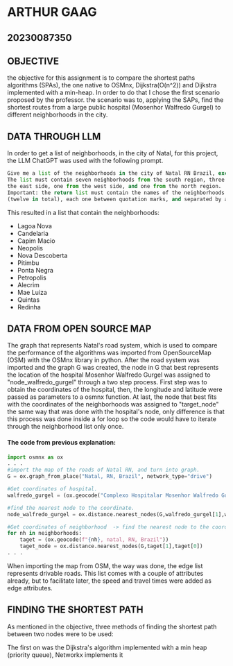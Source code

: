 # ARTHUR GAAG 
## 20230087350

## OBJECTIVE
the objective for this assignment is to compare the shortest paths algorithms (SPAs), the one native to OSMnx, Dijkstra(O(n^2)) and Dijkstra implemented with a min-heap.
In order to do that I chose the first scenario proposed by the professor. the scenario was to, applying the SAPs, find the shortest routes from a large public hospital (Mosenhor Walfredo Gurgel) to different neighborhoods in the city.

## DATA THROUGH LLM

In order to get a list of neighborhoods, in the city  of Natal, for this project, the LLM ChatGPT was used with the following prompt.
````python
Give me a list of the neighborhoods in the city of Natal RN Brazil, except Tirol. 
The list must contain seven neighborhoods from the south region, three from
the east side, one from the west side, and one from the north region.
Important: the return list must contain the names of the neighborhoods selected
(twelve in total), each one between quotation marks, and separated by a comma. 

````

This resulted in a list that contain the neighborhoods:
- Lagoa Nova
- Candelaria
- Capim Macio
- Neopolis
- Nova Descoberta
- Pitimbu
- Ponta Negra
- Petropolis
- Alecrim
- Mae Luiza
- Quintas
- Redinha

## DATA FROM OPEN SOURCE MAP

The graph that represents Natal's road system, which is used to compare the performance of the algorithms was imported from OpenSourceMap (OSM) with the OSMnx library in python. After the road system was imported and the graph G was created, the node in G that best represents the location of the hospital Mosenhor Walfredo Gurgel was assigned to "node_walfredo_gurgel" through a two step process. First step was to obtain the coordinates of the hospital, then, the longitude and latitude were passed as parameters to a osmnx function. At last, the node that best fits with the coordinates of the neighborhoods was assigned to "target_node" the same way that was done with the hospital's node, only difference is that this process was done inside a for loop so the code would have to iterate through the neighborhood list only once. 

#### The  code from previous explanation:

````python
import osmnx as ox
. . . 
#import the map of the roads of Natal RN, and turn into graph.
G = ox.graph_from_place("Natal, RN, Brazil", network_type="drive") 

#Get coordinates of hospital.
walfredo_gurgel = (ox.geocode("Complexo Hospitalar Mosenhor Walfredo Gurgel, natal RN, Brazil"))

#find the nearest node to the coordinate.
node_walfredo_gurgel = ox.distance.nearest_nodes(G,walfredo_gurgel[1],walfredo_gurgel[0])

#Get coordinates of neighborhood  -> find the nearest node to the coordinate.
for nh in neighborhoods:
    taget = (ox.geocode(f"{nh}, natal, RN, Brazil"))
    taget_node = ox.distance.nearest_nodes(G,taget[1],taget[0])
. . .
```` 
When importing the map from OSM, the way was done, the edge list represents drivable roads. This list comes  with a couple of attributes already, but to facilitate later, the speed and travel times were added as edge attributes.


## FINDING THE SHORTEST PATH

As mentioned in the objective, three methods of finding the shortest path between two nodes were to be used:

The first on was the Dijkstra's algorithm implemented with a min heap (priority queue),  Networkx implements it 
